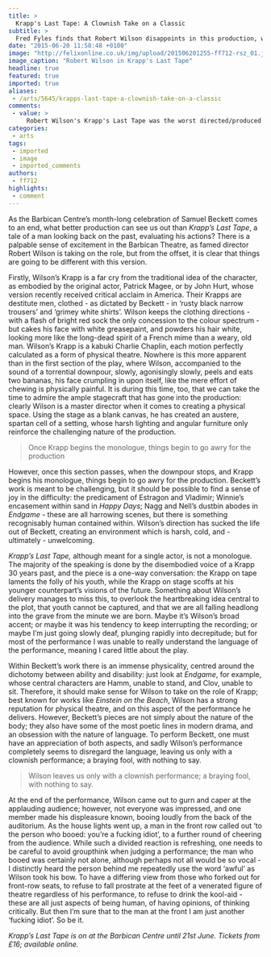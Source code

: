 ```yaml
---
title: >
  Krapp's Last Tape: A Clownish Take on a Classic
subtitle: >
  Fred Fyles finds that Robert Wilson disappoints in this production, which ignores the beauty of Beckett's language
date: "2015-06-20 11:58:48 +0100"
image: "http://felixonline.co.uk/img/upload/201506201255-ff712-rsz_01.jpg"
image_caption: "Robert Wilson in Krapp's Last Tape"
headline: true
featured: true
imported: true
aliases:
 - /arts/5645/krapps-last-tape-a-clownish-take-on-a-classic
comments:
 - value: >
     Robert Wilson's Krapp's Last Tape was the worst directed/produced and abysmally acted play of any kind that I have ever seen in nearly 70 years' theatre going. Clowning it is wide off the mark and the poetry of Beckett's language was completely lost. Wilson moved like a would-be Marcel Marceau, his squeaks and squawks were irritating - this was an offence to Beckett's memory. Krapp isn't a funny play and shouldn't be treated as such. Complete waste of time and money. Plus: far, far too long and too noisy. It took 20 minutes' relentless noise for Krapp to start eating his first banana, and 30 until he finally spoke. Shame on Wilson and those who booked him.,Gosh that was dreadful. Thought I was at a Children's birthday party. Really bad. Why did I pay £35? Why did the audience clap? Wilson got 2 curtain calls and claimed a third just in the nick of time as we gathered our coats and made for the exit. The set was the only thing worth looking at and the taped narration was the only thing worth listening to.
categories:
 - arts
tags:
 - imported
 - image
 - imported_comments
authors:
 - ff712
highlights:
 - comment
---
```


As the Barbican Centre’s month-long celebration of Samuel Beckett comes to an end, what better production can see us out than _Krapp’s Last Tape_, a tale of a man looking back on the past, evaluating his actions? There is a palpable sense of excitement in the Barbican Theatre, as famed director Robert Wilson is taking on the role, but from the offset, it is clear that things are going to be different with this version.

Firstly, Wilson’s Krapp is a far cry from the traditional idea of the character, as embodied by the original actor, Patrick Magee, or by John Hurt, whose version recently received critical acclaim in America. Their Krapps are destitute men, clothed - as dictated by Beckett - in ‘rusty black narrow trousers’ and ‘grimey white shirts’. Wilson keeps the clothing directions - with a flash of bright red sock the only concession to the colour spectrum - but cakes his face with white greasepaint, and powders his hair white, looking more like the long-dead spirit of a French mime than a weary, old man. Wilson’s Krapp is a kabuki Charlie Chaplin, each motion perfectly calculated as a form of physical theatre. Nowhere is this more apparent than in the first section of the play, where Wilson, accompanied to the sound of a torrential downpour, slowly, agonisingly slowly, peels and eats two bananas, his face crumpling in upon itself, like the mere effort of chewing is physically painful. It is during this time, too, that we can take the time to admire the ample stagecraft that has gone into the production: clearly Wilson is a master director when it comes to creating a physical space. Using the stage as a blank canvas, he has created an austere, spartan cell of a setting, whose harsh lighting and angular furniture only reinforce the challenging nature of the production.

> Once Krapp begins the monologue, things begin to go awry for the production

However, once this section passes, when the downpour stops, and Krapp begins his monologue, things begin to go awry for the production. Beckett’s work is meant to be challenging, but it should be possible to find a sense of joy in the difficulty: the predicament of Estragon and Vladimir; Winnie’s encasement within sand in _Happy Days_; Nagg and Nell’s dustbin abodes in _Endgame_ - these are all harrowing scenes, but there is something recognisably human contained within. Wilson’s direction has sucked the life out of Beckett, creating an environment which is harsh, cold, and - ultimately - unwelcoming.

_Krapp’s Last Tape,_ although meant for a single actor, is not a monologue. The majority of the speaking is done by the disembodied voice of a Krapp 30 years past, and the piece is a one-way conversation: the Krapp on tape laments the folly of his youth, while the Krapp on stage scoffs at his younger counterpart’s visions of the future. Something about Wilson’s delivery manages to miss this, to overlook the heartbreaking idea central to the plot, that youth cannot be captured, and that we are all falling headlong into the grave from the minute we are born. Maybe it’s Wilson’s broad accent; or maybe it was his tendency to keep interrupting the recording; or maybe I’m just going slowly deaf, plunging rapidly into decrepitude; but for most of the performance I was unable to really understand the language of the performance, meaning I cared little about the play.

Within Beckett’s work there is an immense physicality, centred around the dichotomy between ability and disability: just look at _Endgame_, for example, whose central characters are Hamm, unable to stand, and Clov, unable to sit. Therefore, it should make sense for Wilson to take on the role of Krapp; best known for works like _Einstein on the Beach_, Wilson has a strong reputation for physical theatre, and on this aspect of the performance he delivers. However, Beckett’s pieces are not simply about the nature of the body; they also have some of the most poetic lines in modern drama, and an obsession with the nature of language. To perform Beckett, one must have an appreciation of both aspects, and sadly Wilson’s performance completely seems to disregard the language, leaving us only with a clownish performance; a braying fool, with nothing to say.

> Wilson leaves us only with a clownish performance; a braying fool, with nothing to say.

At the end of the performance, Wilson came out to gurn and caper at the applauding audience; however, not everyone was impressed, and one member made his displeasure known, booing loudly from the back of the auditorium. As the house lights went up, a man in the front row called out ‘to the person who booed: you’re a fucking idiot’, to a further round of cheering from the audience. While such a divided reaction is refreshing, one needs to be careful to avoid groupthink when judging a performance; the man who booed was certainly not alone, although perhaps not all would be so vocal - I distinctly heard the person behind me repeatedly use the word ‘awful’ as Wilson took his bow. To have a differing view from those who forked out for front-row seats, to refuse to fall prostrate at the feet of a venerated figure of theatre regardless of his performance, to refuse to drink the kool-aid - these are all just aspects of being human, of having opinions, of thinking critically. But then I’m sure that to the man at the front I am just another ‘fucking idiot’. So be it.

_Krapp’s Last Tape is on at the Barbican Centre until 21st June. Tickets from £16; available online._
